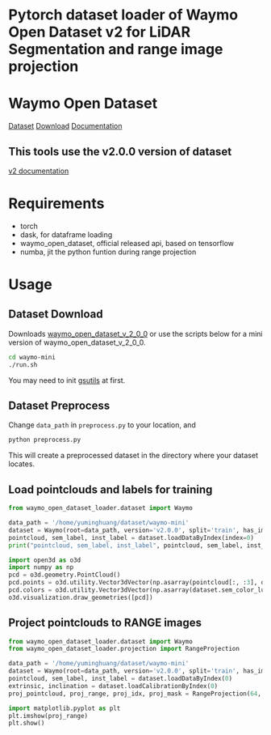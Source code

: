 # Pytorch dataset loader of Waymo Open Dataset v2 for LiDAR Segmentation and range image projection

# Waymo Open Dataset
[Dataset](https://waymo.com/open/) [Download](https://waymo.com/open/download/) [Documentation](https://github.com/waymo-research/waymo-open-dataset)

## This tools use the v2.0.0 version of dataset
[v2 documentation](https://github.com/waymo-research/waymo-open-dataset/blob/master/tutorial/tutorial_v2.ipynb)

# Requirements
- torch
- dask, for dataframe loading
- waymo_open_dataset, official released api, based on tensorflow
- numba, jit the python funtion during range projection

# Usage
## Dataset Download
Downloads [waymo_open_dataset_v_2_0_0](https://console.cloud.google.com/storage/browser/waymo_open_dataset_v_2_0_0) or use the scripts below for a mini version of waymo_open_dataset_v_2_0_0.
```bash
cd waymo-mini
./run.sh
```
You may need to init [gsutils](https://cloud.google.com/storage/docs/discover-object-storage-gcloud?hl=zh_CN&_ga=2.213582103.-2027393445.1701001832) at first.

## Dataset Preprocess
Change `data_path` in `preprocess.py` to your location, and
```bash
python preprocess.py
```
This will create a preprocessed dataset in the directory where your dataset locates.

## Load pointclouds and labels for training
```python
from waymo_open_dataset_loader.dataset import Waymo

data_path = '/home/yuminghuang/dataset/waymo-mini'
dataset = Waymo(root=data_path, version='v2.0.0', split='train', has_image=False, has_label=True)
pointcloud, sem_label, inst_label = dataset.loadDataByIndex(index=0)
print("pointcloud, sem_label, inst_label", pointcloud, sem_label, inst_label)

import open3d as o3d
import numpy as np
pcd = o3d.geometry.PointCloud()
pcd.points = o3d.utility.Vector3dVector(np.asarray(pointcloud[:, :3], dtype=np.float32))
pcd.colors = o3d.utility.Vector3dVector(np.asarray(dataset.sem_color_lut[sem_label], dtype=np.float32))
o3d.visualization.draw_geometries([pcd])
```

## Project pointclouds to RANGE images
```python
from waymo_open_dataset_loader.dataset import Waymo
from waymo_open_dataset_loader.projection import RangeProjection

data_path = '/home/yuminghuang/dataset/waymo-mini'
dataset = Waymo(root=data_path, version='v2.0.0', split='train', has_image=False, has_label=False)
pointcloud, sem_label, inst_label = dataset.loadDataByIndex(0)
extrinsic, inclination = dataset.loadCalibrationByIndex(0)
proj_pointcloud, proj_range, proj_idx, proj_mask = RangeProjection(64, 2650).doProjection(pointcloud, extrinsic, inclination)

import matplotlib.pyplot as plt
plt.imshow(proj_range)
plt.show()
```
